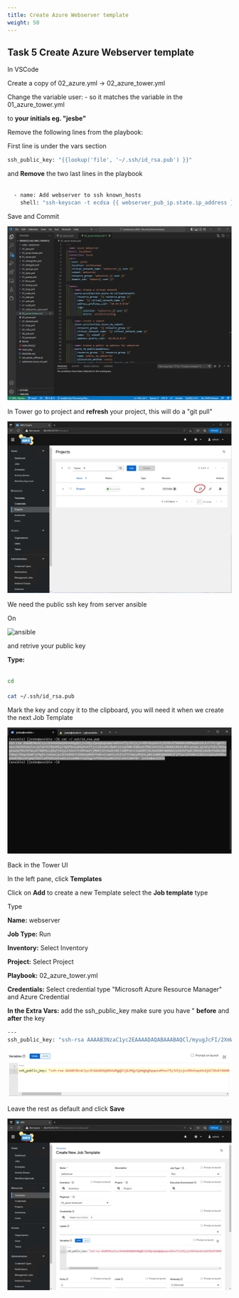 ```yaml
---
title: Create Azure Webserver template
weight: 50
---
```


## Task 5 Create Azure Webserver template

In VSCode

Create a copy of 02_azure.yml -> 02_azure_tower.yml

Change the variable user: - so it matches the variable in the 01_azure_tower.yml

to __your initials eg. "jesbe"__

Remove the following lines from the playbook:

First line is under the vars section

```bash
ssh_public_key: "{{lookup('file', '~/.ssh/id_rsa.pub') }}"
```

and __Remove__ the two last lines in the playbook

```bash

  - name: Add webserver to ssh known_hosts
    shell: "ssh-keyscan -t ecdsa {{ webserver_pub_ip.state.ip_address }}  >> /home/{{ user }}/.ssh/known_hosts"
```

Save and Commit

![Alt text](images/10_ansible_tower_playbook_webserver.png?raw=true "Tower playbook")

In Tower go to project and __refresh__ your project, this will do a "git pull"

![Alt text](images/07_ansible_tower_refresh.png?raw=true "Refresh project")

We need the public ssh key from server ansible

On

![ansible](/images/ansible.png)

and retrive your public key

__Type:__

```bash

cd

cat ~/.ssh/id_rsa.pub

```

Mark the key and copy it to the clipboard, you will need it when we create the next Job Template

![Alt text](images/08_cat_public_key.png?raw=true "cat public key")

Back in the Tower UI

In the left pane, click __Templates__

Click on __Add__ to create a new Template select the __Job template__ type

Type

__Name:__ webserver

__Job Type:__ Run

__Inventory:__ Select Inventory

__Project:__ Select Project

__Playbook:__ 02_azure_tower.yml

__Credentials:__ Select credential type "Microsoft Azure Resource Manager" and Azure Credential

__In the Extra Vars:__ add the ssh_public_key make sure you have " __before__ and __after__ the key

```bash
---
ssh_public_key: "ssh-rsa AAAAB3NzaC1yc2EAAAADAQABAAABAQCl/myugJcFI/2XmWcLd5P+tKVtbsGf83G/POHH3vc4p3fyLaGKUqaX8YBOLohJ5XFB9t25Tg8wZleCsbDm0s081jx4tdvudRhdqUMbA+n3oHRB3SHD7BLm7d13VgGlM6SCxnkIgrePFaSWsX+J5kk3rhxpo0LEEiGDgTdUDYz3wNypEBsal+eoFp1WHXArnkbl6FkEhOC8iZSJY2KKsJlv6xFXN1NlM/KWkgFdlB+tWps49Cl44IAMHgcjku+Xx+00trgWX89isK54MHWUXHTTPzOykaagLQXcwZZmZvy/84qdDBcRhehSwg7LxHAMjFEYCSpAE78AWoBNpB3lhR0r jesbe@ansible"

```

![Alt text](images/11_ansible_tower_webserver_template_pubkey.png?raw=true "template")

Leave the rest as default and click __Save__

![Alt text](images/11_ansible_tower_webserver_template.png?raw=true "template")
